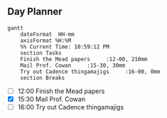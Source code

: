 ## Day Planner
```mermaid
gantt
    dateFormat  HH-mm
    axisFormat %H:%M
    %% Current Time: 10:59:12 PM
    section Tasks
    Finish the Mead papers     :12-00, 210mm
    Mail Prof. Cowan     :15-30, 30mm
    Try out Cadence thingamajigs     :16-00, 0mm
    section Breaks

```

- [ ] 12:00 Finish the Mead papers
- [x] 15:30 Mail Prof. Cowan
- [ ] 16:00 Try out Cadence thingamajigs